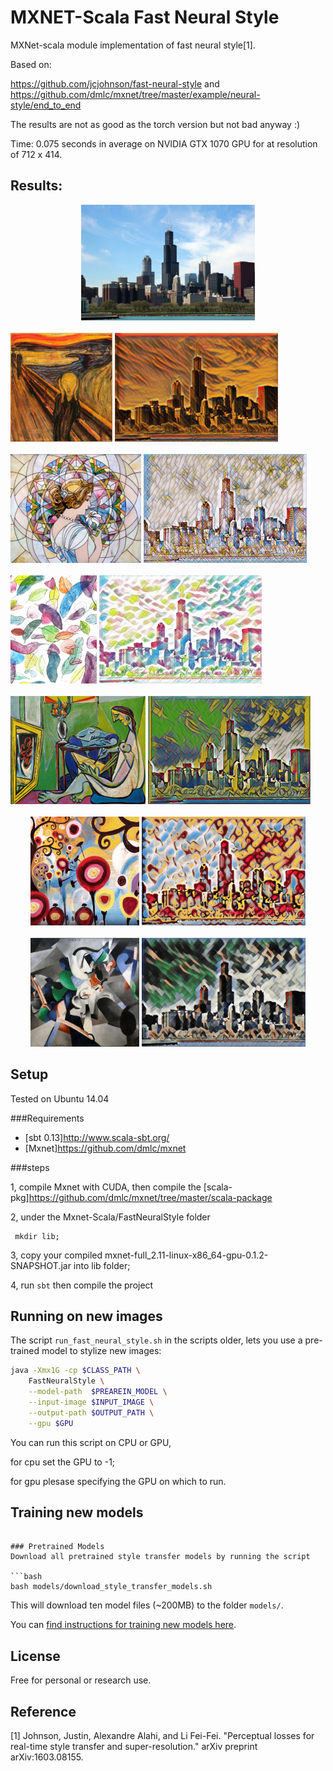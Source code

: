 # MXNET-Scala Fast Neural Style
MXNet-scala module implementation of fast neural style[1].

Based on: 

https://github.com/jcjohnson/fast-neural-style and https://github.com/dmlc/mxnet/tree/master/example/neural-style/end_to_end

The results are not as good as the torch version but not bad anyway :)

Time: 0.075 seconds in average on NVIDIA GTX 1070 GPU for at resolution of 712 x 414.

## Results:

<div align='center'>
  <img src='datas/images/chicago.jpg' height="185px">
</div>
<br>
<div>
  <img src='datas/images/the_scream.jpg' height='174px'>
  <img src='datas/pretrain_models/scream/out.jpg' height="174px">
</div>
<br>
<div>
  <img src='datas/images/mosaic.jpg' height='174px'>
  <img src='datas/pretrain_models/mosaic/out.jpg' height="174px">
</div>
<br>
<div>
  <img src='datas/images/feathers.jpg' height='173px'>
  <img src='datas/pretrain_models/feathers/out.jpg' height="173px">
</div>
<br>
<div>
  <img src='datas/images/la_muse.jpg' height='173px'>
  <img src='datas/pretrain_models/la_muse/out.jpg' height="173px">
</div>
<br>
<div align='center'>
  <img src='datas/images/candy.jpg' height='174px'>
  <img src='datas/pretrain_models/candy/out.jpg' height="174px">
</div>
<br>
<div align='center'>
  <img src='datas/images/udnie.jpg' height='174px'>
  <img src='datas/pretrain_models/udnie/out.jpg' height="174px">
</div>


## Setup
Tested on Ubuntu 14.04

###Requirements

* [sbt 0.13]http://www.scala-sbt.org/
* [Mxnet]https://github.com/dmlc/mxnet

###steps

1, compile Mxnet with CUDA, then compile the [scala-pkg]https://github.com/dmlc/mxnet/tree/master/scala-package

2, under the Mxnet-Scala/FastNeuralStyle folder 
```bah
 mkdir lib;
```
3, copy your compiled mxnet-full_2.11-linux-x86_64-gpu-0.1.2-SNAPSHOT.jar into lib folder;

4, run `sbt` then compile the project

## Running on new images
The script `run_fast_neural_style.sh` in the scripts older, lets you use a pre-trained model to stylize new images:

```bash
java -Xmx1G -cp $CLASS_PATH \
	FastNeuralStyle \
	--model-path  $PREAREIN_MODEL \
	--input-image $INPUT_IMAGE \
	--output-path $OUTPUT_PATH \
	--gpu $GPU
```
You can run this script on CPU or GPU, 

for cpu set the GPU to -1;

for gpu plesase specifying the GPU on which to run.

## Training new models

```

### Pretrained Models
Download all pretrained style transfer models by running the script

```bash
bash models/download_style_transfer_models.sh
```

This will download ten model files (~200MB) to the folder `models/`.

You can [find instructions for training new models here](doc/training.md).

## License

Free for personal or research use.

## Reference
[1] Johnson, Justin, Alexandre Alahi, and Li Fei-Fei. "Perceptual losses for real-time style transfer and super-resolution." arXiv preprint arXiv:1603.08155.

